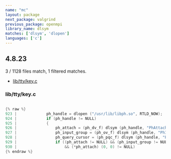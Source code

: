 ```yaml
---
name: "mc"
layout: package
next_package: valgrind
previous_package: openmpi
library_name: dlsym
matches: ['dlsym', 'dlopen']
languages: ['c']
---
```

## 4.8.23
3 / 1128 files match, 1 filtered matches.

 - [lib/tty/key.c](#libttykeyc)

### lib/tty/key.c

```c

{% raw %}
923 |             ph_handle = dlopen ("/usr/lib/libph.so", RTLD_NOW);
924 |             if (ph_handle != NULL)
925 |             {
926 |                 ph_attach = (ph_dv_f) dlsym (ph_handle, "PhAttach");
927 |                 ph_input_group = (ph_ov_f) dlsym (ph_handle, "PhInputGroup");
928 |                 ph_query_cursor = (ph_pqc_f) dlsym (ph_handle, "PhQueryCursor");
929 |                 if ((ph_attach != NULL) && (ph_input_group != NULL) && (ph_query_cursor != NULL)
930 |                     && (*ph_attach) (0, 0) != NULL)
{% endraw %}

```